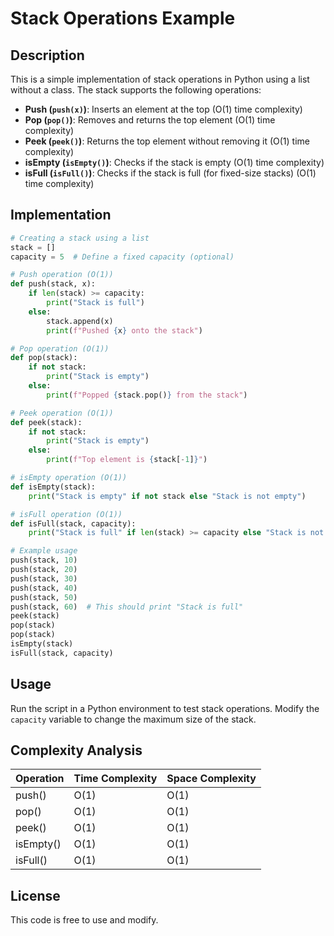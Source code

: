 # Stack Operations Example

## Description
This is a simple implementation of stack operations in Python using a list without a class. The stack supports the following operations:

- **Push (`push(x)`)**: Inserts an element at the top (O(1) time complexity)
- **Pop (`pop()`)**: Removes and returns the top element (O(1) time complexity)
- **Peek (`peek()`)**: Returns the top element without removing it (O(1) time complexity)
- **isEmpty (`isEmpty()`)**: Checks if the stack is empty (O(1) time complexity)
- **isFull (`isFull()`)**: Checks if the stack is full (for fixed-size stacks) (O(1) time complexity)

## Implementation
```python
# Creating a stack using a list
stack = []
capacity = 5  # Define a fixed capacity (optional)

# Push operation (O(1))
def push(stack, x):
    if len(stack) >= capacity:
        print("Stack is full")
    else:
        stack.append(x)
        print(f"Pushed {x} onto the stack")

# Pop operation (O(1))
def pop(stack):
    if not stack:
        print("Stack is empty")
    else:
        print(f"Popped {stack.pop()} from the stack")

# Peek operation (O(1))
def peek(stack):
    if not stack:
        print("Stack is empty")
    else:
        print(f"Top element is {stack[-1]}")

# isEmpty operation (O(1))
def isEmpty(stack):
    print("Stack is empty" if not stack else "Stack is not empty")

# isFull operation (O(1))
def isFull(stack, capacity):
    print("Stack is full" if len(stack) >= capacity else "Stack is not full")

# Example usage
push(stack, 10)
push(stack, 20)
push(stack, 30)
push(stack, 40)
push(stack, 50)
push(stack, 60)  # This should print "Stack is full"
peek(stack)
pop(stack)
pop(stack)
isEmpty(stack)
isFull(stack, capacity)
```

## Usage
Run the script in a Python environment to test stack operations. Modify the `capacity` variable to change the maximum size of the stack.

## Complexity Analysis
| Operation   | Time Complexity | Space Complexity |
|------------|----------------|-----------------|
| push()     | O(1)           | O(1)            |
| pop()      | O(1)           | O(1)            |
| peek()     | O(1)           | O(1)            |
| isEmpty()  | O(1)           | O(1)            |
| isFull()   | O(1)           | O(1)            |

## License
This code is free to use and modify.
